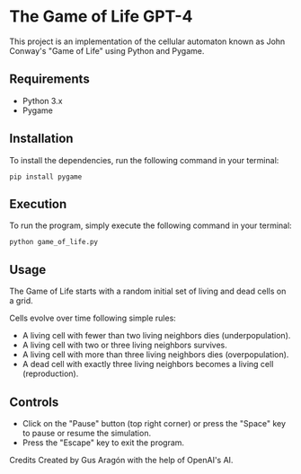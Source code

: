 # The Game of Life GPT-4

This project is an implementation of the cellular automaton known as John Conway's "Game of Life" using Python and Pygame.

## Requirements
- Python 3.x
- Pygame

## Installation
To install the dependencies, run the following command in your terminal:

`pip install pygame`

## Execution
To run the program, simply execute the following command in your terminal:

`python game_of_life.py`

## Usage

The Game of Life starts with a random initial set of living and dead cells on a grid. 

Cells evolve over time following simple rules:

- A living cell with fewer than two living neighbors dies (underpopulation).
- A living cell with two or three living neighbors survives.
- A living cell with more than three living neighbors dies (overpopulation).
- A dead cell with exactly three living neighbors becomes a living cell (reproduction).


## Controls
- Click on the "Pause" button (top right corner) or press the "Space" key to pause or resume the simulation.
- Press the "Escape" key to exit the program.


Credits
Created by Gus Aragón with the help of OpenAI's AI.

